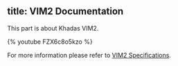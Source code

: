 title: VIM2 Documentation
---

This part is about Khadas VIM2.

{% youtube FZX6c8o5kzo %}

For more information please refer to [VIM2 Specifications](https://www.khadas.com/vim).

